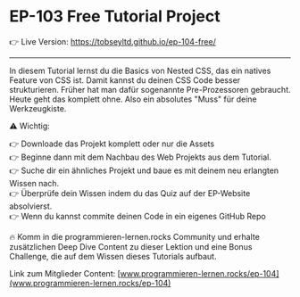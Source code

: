 # EP-103 Free Tutorial Project

👉 Live Version: https://tobseyltd.github.io/ep-104-free/

---

In diesem Tutorial lernst du die Basics von Nested CSS, das ein natives Feature
von CSS ist. Damit kannst du deinen CSS Code besser strukturieren. Früher hat man
dafür sogenannte Pre-Prozessoren gebraucht. Heute geht das komplett ohne. Also ein
absolutes "Muss" für deine Werkzeugkiste.

⚠️ Wichtig:

👉 Downloade das Projekt komplett oder nur die Assets<br />
👉 Beginne dann mit dem Nachbau des Web Projekts aus dem Tutorial.<br />
👉 Suche dir ein ähnliches Projekt und baue es mit deinem neu erlangten Wissen nach.<br />
👉 Überprüfe dein Wissen indem du das Quiz auf der EP-Website absolvierst.<br />
👉 Wenn du kannst commite deinen Code in ein eigenes GitHub Repo<br />

🔥 Komm in die programmieren-lernen.rocks Community und erhalte zusätzlichen Deep Dive Content zu
dieser Lektion und eine Bonus Challenge, die auf dem Wissen dieses Tutorials aufbaut.

Link zum Mitglieder Content:
[www.programmieren-lernen.rocks/ep-104](www.programmieren-lernen.rocks/ep-104)
